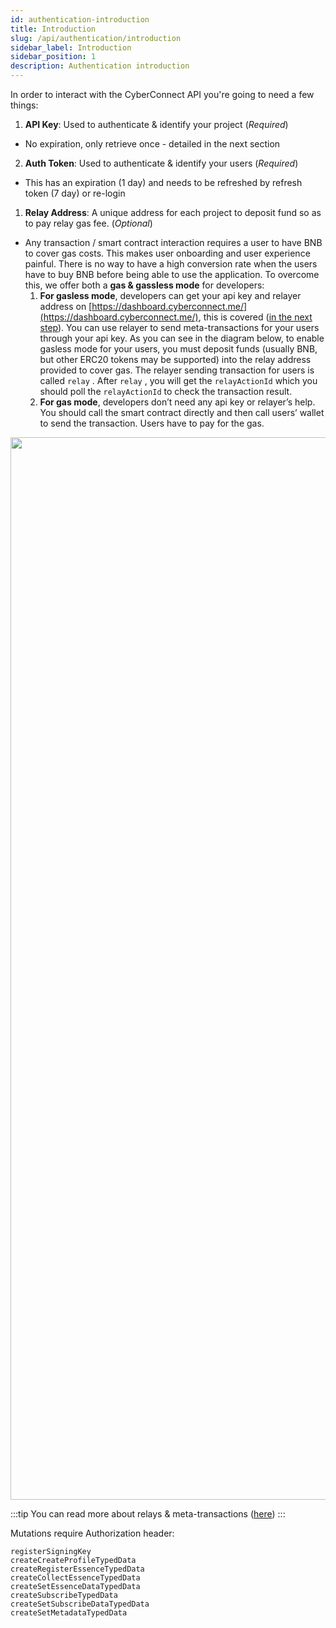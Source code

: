 ```yaml
---
id: authentication-introduction
title: Introduction
slug: /api/authentication/introduction
sidebar_label: Introduction
sidebar_position: 1
description: Authentication introduction
---
```


In order to interact with the CyberConnect API you're going to need a few things:

1. **API Key**: Used to authenticate & identify your project (_Required_)

- No expiration, only retrieve once - detailed in the next section

2. **Auth Token**: Used to authenticate & identify your users (_Required_)

- This has an expiration (1 day) and needs to be refreshed by refresh token (7 day) or re-login

1. **Relay Address**: A unique address for each project to deposit fund so as to pay relay gas fee. (_Optional_)

- Any transaction / smart contract interaction requires a user to have BNB to cover gas costs. This makes user onboarding and user experience painful. There is no way to have a high conversion rate when the users have to buy BNB before being able to use the application. To overcome this, we offer both a **gas & gassless mode** for developers:
  1. **For gasless mode**, developers can get your api key and relayer address on [https://dashboard.cyberconnect.me/](https://dashboard.cyberconnect.me/), this is covered ([in the next step](/api/get-api-key)). You can use relayer to send meta-transactions for your users through your api key. As you can see in the diagram below, to enable gasless mode for your users, you must deposit funds (usually BNB, but other ERC20 tokens may be supported) into the relay address provided to cover gas. The relayer sending transaction for users is called `relay` . After `relay` , you will get the `relayActionId` which you should poll the `relayActionId` to check the transaction result.
  2. **For gas mode**, developers don’t need any api key or relayer’s help. You should call the smart contract directly and then call users’ wallet to send the transaction. Users have to pay for the gas.

<img src="/img/v2/auth_and_gas_v_gasless.png" height="1700px" width="1700px"/>

:::tip
You can read more about relays & meta-transactions ([here](https://hackernoon.com/what-is-a-transaction-relayer-and-how-does-it-work-bd1q3ywa))
:::

Mutations require Authorization header:

```
registerSigningKey
createCreateProfileTypedData
createRegisterEssenceTypedData
createCollectEssenceTypedData
createSetEssenceDataTypedData
createSubscribeTypedData
createSetSubscribeDataTypedData
createSetMetadataTypedData
```
